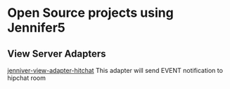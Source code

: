 # Open Source projects using Jennifer5
## View Server Adapters
[jenniver-view-adapter-hitchat](https://github.com/minsoo-jun/jennifer-view-adapter-hipchat) This adapter will send EVENT notification to hipchat room

